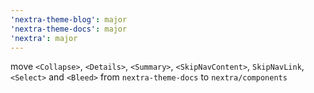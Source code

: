 ```yaml
---
'nextra-theme-blog': major
'nextra-theme-docs': major
'nextra': major
---
```


move `<Collapse>`, `<Details>`, `<Summary>`, `<SkipNavContent>`, `SkipNavLink`, `<Select>` and `<Bleed>` from `nextra-theme-docs` to `nextra/components`
